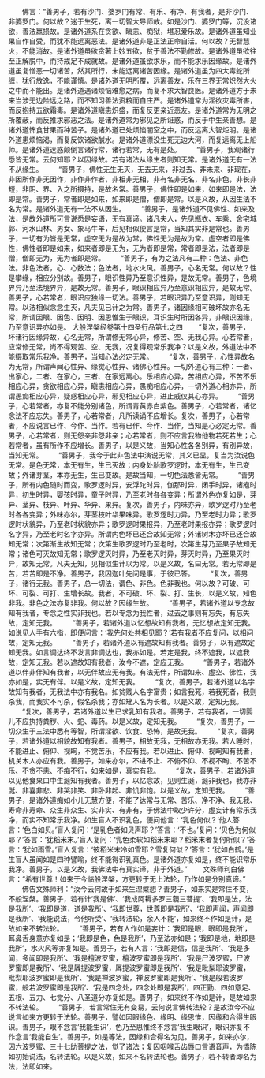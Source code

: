 <!-- { "loadSidebar": true } -->
　　佛言：“善男子，若有沙门、婆罗门有常、有乐、有净、有我者，是非沙门、非婆罗门。何以故？迷于生死，离一切智大导师故。如是沙门、婆罗门等，沉没诸欲，善法羸损故。是诸外道系在贪欲、瞋恚、痴狱，堪忍爱乐故。是诸外道虽知业果自作自受，而犹不能远离恶法。是诸外道非是正法正命自活。何以故？无智慧火，不能消故。是诸外道虽欲贪著上妙五欲，贫于善法不勤修故。是诸外道虽欲往至正解脱中，而持戒足不成就故。是诸外道虽欲求乐，而不能求乐因缘故。是诸外道虽复憎恶一切诸苦，然其所行，未能远离诸苦因缘。是诸外道虽为四大毒蛇所缠，犹行放逸，不能谨慎。是诸外道无明所覆，远离善友，乐在三界无常炽然大火之中而不能出。是诸外道遇诸烦恼难愈之病，而复不求大智良医。是诸外道方于未来当涉无边险远之路，而不知习善法资粮而自庄严。是诸外道常为淫欲灾毒所害，而反抱持五欲霜毒。是诸外道瞋恚炽盛，而复反更亲近恶友。是诸外道常为无明之所覆蔽，而反推求邪恶之法。是诸外道常为邪见之所诳惑，而反于中生亲善想。是诸外道怖食甘果而种苦子。是诸外道已处烦恼闇室之中，而反远离大智炬明。是诸外道患烦恼渴，而复反饮诸欲醎水。是诸外道漂没生死无边大河，而复远离无上船师。是诸外道迷惑颠倒言诸行常，诸行若常，无有是处。
　　“善男子，我观诸行悉皆无常。云何知耶？以因缘故。若有诸法从缘生者则知无常。是诸外道无有一法不从缘生。
　　“善男子，佛性无生无灭，无去无来，非过去、非未来、非现在，非因所作非无因作，非作非作者，非相非无相，非有名非无名，非名非色，非长非短，非阴、界、入之所摄持，是故名常。善男子，佛性即是如来，如来即是法，法即是常。善男子，常者即是如来，如来即是僧，僧即是常。以是义故，从因生法不名为常。是诸外道无有一法不从因生。
　　“善男子，是诸外道不见佛性、如来及法，是故外道所可言说悉是妄语，无有真谛。诸凡夫人，先见瓶衣、车乘、舍宅城郭、河水山林、男女、象马牛羊，后见相似便言是常，当知其实非是常也。善男子，一切有为皆是无常，虚空无为是故为常，佛性无为是故为常。虚空者即是佛性，佛性者即是如来，如来者即是无为，无为者即是常，常者即是法，法者即是僧，僧即无为，无为者即是常。
　　“善男子，有为之法凡有二种：色法、非色法。非色法者，心、心数法；色法者，地水火风。善男子，心名无常。何以故？性是攀缘，相应分别故。善男子，眼识性异乃至意识性异，是故无常。善男子，色境界异乃至法境界异，是故无常。善男子，眼识相应异乃至意识相应异，是故无常。善男子，心若常者，眼识应独缘一切法。善男子，若眼识异乃至意识异，则知无常。以法相似念念生灭，凡夫见已计之为常。善男子，诸因缘相可破坏故亦名无常，所谓因眼、因色、因明、因思惟生于眼识，耳识生时所因各异，非眼识因缘，乃至意识异亦如是。
大般涅槃经卷第十四圣行品第七之四
　　“复次，善男子，坏诸行因缘异故，心名无常，所谓修无常心异，修苦、空、无我心异。心若常者，应常修无常，尚不得观苦、空、无我，况复得观常乐我净？以是义故，外道法中不能摄取常乐我净。善男子，当知心法必定无常。
　　“复次，善男子，心性异故名为无常，所谓声闻心性异、缘觉心性异、诸佛心性异。一切外道心有三种：一者、出家心，二者、在家心，三者、在家远离心。乐相应心异，苦相应心异，不苦不乐相应心异，贪欲相应心异，瞋恚相应心异，愚痴相应心异，一切外道心相亦异，所谓愚痴相应心异，疑惑相应心异，邪见相应心异，进止威仪其心亦异。
　　“善男子，心若常者，亦复不能分别诸色，所谓青黄赤白紫色。善男子，心若常者，诸忆念法不应忘失。善男子，心若常者，凡所读诵不应增长。复次，善男子，心若常者，不应说言已作、今作、当作。若有已作、今作、当作，当知是心必定无常。善男子，心若常者，则无怨亲非怨非亲；心若常者，则不应言我物他物若死若生；心若常者，虽有所作不应增长。善男子，以是义故，当知心性各各别异，有别异故，当知无常。
　　“善男子，我今于此非色法中演说无常，其义已显，复当为汝说色无常。是色无常，本无有生，生已灭故；内身处胎歌罗逻时，本无有生，生已变故；外诸芽茎，本亦无生，生已变故。是故当知，一切色法悉皆无常。
　　“善男子，所有内色随时而变，歌罗逻时异，安浮陀时异，伽那时异，闭手时异，诸疱时异，初生时异，婴孩时异，童子时异，乃至老时各各变异；所谓外色亦复如是，芽异、茎异、枝异、叶异、华异、果异。复次，善男子，内味亦异，歌罗逻时乃至老时各各变异；外味亦尔，芽茎枝叶华果味异。歌罗逻时力异，乃至老时力异；歌罗逻时状貌异，乃至老时状貌亦异；歌罗逻时果报异，乃至老时果报亦异；歌罗逻时名字异，乃至老时名字亦异。所谓内色坏已还合故知无常；外诸树木亦坏已还合故知无常；次第渐生故知无常；次第生歌罗逻时乃至老时，次第生芽乃至果子故知无常；诸色可灭故知无常；歌罗逻灭时异，乃至老灭时异，芽灭时异，乃至果灭时异，故知无常。凡夫无知，见相似生计以为常。以是义故，名曰无常。若无常即是苦，若苦即是不净。善男子，我因迦叶先问是事，于彼已答。
　　“复次，善男子，诸行无我。善男子，总一切法，谓色、非色。色非我也。何以故？可破、可坏、可裂、可打、生增长故。我者，不可破、坏、裂、打、生长，以是义故，知色非我。非色之法亦复非我。何以故？因缘生故。
　　“善男子，若诸外道以专念故知有我者，专念之性实非我也。若以专念为我性者，过去之事则有忘失，有忘失故，定知无我。
　　“善男子，若诸外道以忆想故知有我者，无忆想故定知无我。如说见人手有六指，即便问言：‘我先何处共相见耶？’若有我者不应复问，以相问故，定知无我。
　　“善男子，若诸外道以有遮故知有我者。善男子，以有遮故定知无我。如言调达终不发言非调达也，我亦如是。若定是我，终不遮我，以遮我故，定知无我。若以遮故知有我者，汝今不遮，定应无我。
　　“善男子，若诸外道以伴非伴知有我者，以无伴故应无有我。有法无伴，所谓如来、虚空、佛性，我亦如是，实无有伴。以是义故，定知无我。
　　“复次，善男子，若诸外道以名字故知有我者，无我法中亦有我名。如贫贱人名字富贵；如言我死，若我死者，我则杀我，而我实不可杀，假名杀我；亦如矬人名为长者。以是义故，定知无我。
　　“复次，善男子，若诸外道以生已求乳知有我者。善男子，若有我者，一切婴儿不应执持粪秽、火、蛇、毒药。以是义故，定知无我。
　　“复次，善男子，一切众生于三法中悉有等智，所谓淫欲、饮食、恐怖，是故无我。
　　“复次，善男子，若诸外道以相貌故知有我者。善男子，相故无我，无相故亦无我。若人睡时，不能进止、俯仰、视眴，不觉苦乐，不应有我。若以进止、俯仰、视眴知有我者，机关木人亦应有我。善男子，如来亦尔，不进不止、不俯不仰、不视不眴、不苦不乐、不贪不恚、不痴不行，如来如是，真实有我。
　　“复次，善男子，若诸外道以见他食果口中生涎知有我者。善男子，以忆念故，见则生涎，涎非我也，我亦非涎、非喜非悲、非哭非笑、非卧非起、非饥非饱。以是义故，定知无我。
　　“善男子，是诸外道痴如小儿无慧方便，不能了达常与无常、苦乐、净不净、我无我、寿命非寿命、众生非众生、实非实、有非有，于佛法中取少许分，虚妄计有常乐我净，而实不知常乐我净。如生盲人不识乳色，便问他言：‘乳色何似？’他人答言：‘色白如贝。’盲人复问：‘是乳色者如贝声耶？’答言：‘不也。’复问：‘贝色为何似耶？’答言：‘犹稻米末。’盲人复问：‘乳色柔软如稻米末耶？稻米末者复何所似？’答言：‘犹如雨雪。’盲人复言：‘彼稻米末冷如雪耶？雪复何似？’答言：‘犹如白鹤。’是生盲人虽闻如是四种譬喻，终不能得识乳真色。是诸外道亦复如是，终不能识常乐我净。善男子，以是义故，我佛法中有真实谛，非于外道。”
　　文殊师利白佛言：“希有世尊！如来于今临般涅槃，方更转于无上法轮，乃作如是分别真谛。”
　　佛告文殊师利：“汝今云何故于如来生涅槃想？善男子，如来实是常住不变，不般涅槃。善男子，若有计‘我是佛’、‘我成阿耨多罗三藐三菩提’、‘我即是法，法是我所’、‘我即是道，道是我所’、‘我即世尊，世尊即是我所’、‘我即声闻，声闻即是我所’、‘我能说法，令他听受’、‘我转法轮，余人不能’，如来终不作如是计，是故如来不转法轮。
　　“善男子，若有人作如是妄计：‘我即是眼，眼即是我所’，耳鼻舌身意亦复如是；‘我即是色，色是我所’，乃至法亦如是；‘我即是地，地即是我所’，水火风等亦复如是。善男子，若有人言：‘我即是信，信是我所’、‘我是多闻，多闻即是我所’、‘我是檀波罗蜜，檀波罗蜜即是我所’、‘我是尸波罗蜜，尸波罗蜜即是我所’、‘我是羼提波罗蜜，羼提波罗蜜即是我所’、‘我是毗梨耶波罗蜜，毗梨耶波罗蜜即是我所’、‘我是禅波罗蜜，禅波罗蜜即是我所’、‘我是般若波罗蜜，般若波罗蜜即是我所’、‘我是四念处，四念处即是我所’，四正勤、四如意足、五根、五力、七觉分、八圣道分亦复如是。善男子，如来终不作如是计，是故如来不转法轮。
　　“善男子，若言常住无有变易，云何说言佛转法轮？是故汝今不应说言如来方更转于法轮。善男子，譬如因眼缘色、缘明、缘思惟，因缘和合得生眼识。善男子，眼不念言‘我能生识’，色乃至思惟终不念言‘我生眼识’，眼识亦复不作念言‘我能自生’。善男子，如是等法，因缘和合得名为见。善男子，如来亦尔，因六波罗蜜、三十七助菩提之法，觉了诸法；复因咽喉舌齿唇口言语音声，为憍陈如初始说法，名转法轮。以是义故，如来不名转法轮也。善男子，若不转者即名为法，法即如来。
